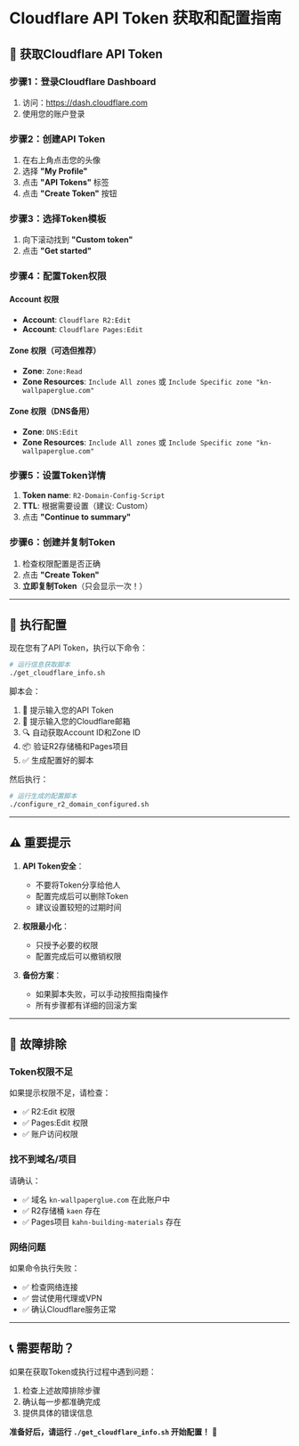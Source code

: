 # Cloudflare API Token 获取和配置指南

## 🔑 获取Cloudflare API Token

### 步骤1：登录Cloudflare Dashboard
1. 访问：https://dash.cloudflare.com
2. 使用您的账户登录

### 步骤2：创建API Token
1. 在右上角点击您的头像
2. 选择 **"My Profile"**
3. 点击 **"API Tokens"** 标签
4. 点击 **"Create Token"** 按钮

### 步骤3：选择Token模板
1. 向下滚动找到 **"Custom token"**
2. 点击 **"Get started"**

### 步骤4：配置Token权限

#### **Account 权限**
- **Account**: `Cloudflare R2:Edit`
- **Account**: `Cloudflare Pages:Edit`

#### **Zone 权限**（可选但推荐）
- **Zone**: `Zone:Read`
- **Zone Resources**: `Include All zones` 或 `Include Specific zone "kn-wallpaperglue.com"`

#### **Zone 权限**（DNS备用）
- **Zone**: `DNS:Edit`
- **Zone Resources**: `Include All zones` 或 `Include Specific zone "kn-wallpaperglue.com"`

### 步骤5：设置Token详情
1. **Token name**: `R2-Domain-Config-Script`
2. **TTL**: 根据需要设置（建议: Custom）
3. 点击 **"Continue to summary"**

### 步骤6：创建并复制Token
1. 检查权限配置是否正确
2. 点击 **"Create Token"**
3. **立即复制Token**（只会显示一次！）

---

## 🚀 执行配置

现在您有了API Token，执行以下命令：

```bash
# 运行信息获取脚本
./get_cloudflare_info.sh
```

脚本会：
1. 🔑 提示输入您的API Token
2. 📧 提示输入您的Cloudflare邮箱
3. 🔍 自动获取Account ID和Zone ID
4. 📦 验证R2存储桶和Pages项目
5. ✅ 生成配置好的脚本

然后执行：

```bash
# 运行生成的配置脚本
./configure_r2_domain_configured.sh
```

---

## ⚠️ 重要提示

1. **API Token安全**：
   - 不要将Token分享给他人
   - 配置完成后可以删除Token
   - 建议设置较短的过期时间

2. **权限最小化**：
   - 只授予必要的权限
   - 配置完成后可以撤销权限

3. **备份方案**：
   - 如果脚本失败，可以手动按照指南操作
   - 所有步骤都有详细的回滚方案

---

## 🔧 故障排除

### Token权限不足
如果提示权限不足，请检查：
- ✅ R2:Edit 权限
- ✅ Pages:Edit 权限
- ✅ 账户访问权限

### 找不到域名/项目
请确认：
- ✅ 域名 `kn-wallpaperglue.com` 在此账户中
- ✅ R2存储桶 `kaen` 存在
- ✅ Pages项目 `kahn-building-materials` 存在

### 网络问题
如果命令执行失败：
- ✅ 检查网络连接
- ✅ 尝试使用代理或VPN
- ✅ 确认Cloudflare服务正常

---

## 📞 需要帮助？

如果在获取Token或执行过程中遇到问题：
1. 检查上述故障排除步骤
2. 确认每一步都准确完成
3. 提供具体的错误信息

**准备好后，请运行 `./get_cloudflare_info.sh` 开始配置！** 🎉
